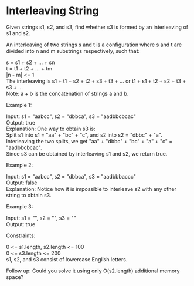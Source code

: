 # Interleaving String

Given strings s1, s2, and s3, find whether s3 is formed by an interleaving of s1 and s2.

An interleaving of two strings s and t is a configuration where s and t are divided into n and m substrings respectively, such that:

s = s1 + s2 + ... + sn\
t = t1 + t2 + ... + tm\
|n - m| <= 1\
The interleaving is s1 + t1 + s2 + t2 + s3 + t3 + ... or t1 + s1 + t2 + s2 + t3 + s3 + ...\
Note: a + b is the concatenation of strings a and b.

Example 1:

Input: s1 = "aabcc", s2 = "dbbca", s3 = "aadbbcbcac"\
Output: true\
Explanation: One way to obtain s3 is:\
Split s1 into s1 = "aa" + "bc" + "c", and s2 into s2 = "dbbc" + "a".\
Interleaving the two splits, we get "aa" + "dbbc" + "bc" + "a" + "c" = "aadbbcbcac".\
Since s3 can be obtained by interleaving s1 and s2, we return true.

Example 2:

Input: s1 = "aabcc", s2 = "dbbca", s3 = "aadbbbaccc"\
Output: false\
Explanation: Notice how it is impossible to interleave s2 with any other string to obtain s3.

Example 3:

Input: s1 = "", s2 = "", s3 = ""\
Output: true

Constraints:

0 <= s1.length, s2.length <= 100\
0 <= s3.length <= 200\
s1, s2, and s3 consist of lowercase English letters.

Follow up: Could you solve it using only O(s2.length) additional memory space?